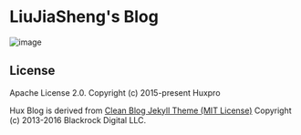 # LiuJiaSheng's Blog

![image](https://github.com/user-attachments/assets/a54a1995-ecdd-4ed3-b225-9ffdaf12f0b3)



License
-------

Apache License 2.0.
Copyright (c) 2015-present Huxpro

Hux Blog is derived from [Clean Blog Jekyll Theme (MIT License)](https://github.com/BlackrockDigital/startbootstrap-clean-blog-jekyll/)
Copyright (c) 2013-2016 Blackrock Digital LLC.
